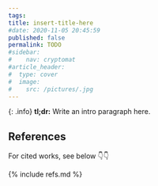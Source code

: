 ```yaml
---
tags:
title: insert-title-here
#date: 2020-11-05 20:45:59
published: false
permalink: TODO
#sidebar:
#    nav: cryptomat
#article_header:
#  type: cover
#  image:
#    src: /pictures/.jpg
---
```


{: .info}
**tl;dr:** Write an intro paragraph here.

<!--more-->

<!-- Here you can define LaTeX macros -->
<div style="display: none;">$
$</div> <!-- $ -->

## References

For cited works, see below 👇👇

{% include refs.md %}
